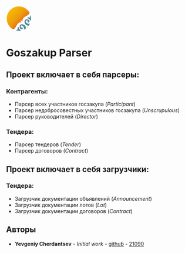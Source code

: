 ![alternativetext](./../Resources/goszakup_logo.png)
# Goszakup Parser

## Проект включает в себя парсеры:
### Контрагенты:
* Парсер всех участников госзакупа (*Participant*)
* Парсер недобросовестных участников госзакупа (*Unscrupulous*)
* Парсер руководителей (*Director*)
### Тендера:
* Парсер тендеров (*Tender*)
* Парсер договоров (*Contract*)

## Проект включает в себя загрузчики:
### Тендера:
* Загрузчик документации объявлений (*Announcement*)
* Загрузчик документации лотов (*Lot*)
* Загрузчик документации договоров (*Contract*)


## Авторы

* **Yevgeniy Cherdantsev** - *Initial work* - [github](https://github.com/ZhekaCher) - [21090](http://192.168.1.75:7990/users/e.cherdancev)